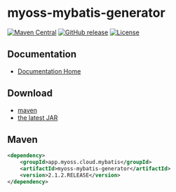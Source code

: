 # myoss-mybatis-generator

[![Maven Central](https://img.shields.io/maven-central/v/app.myoss.cloud.mybatis/myoss-mybatis-generator.svg)](https://maven-badges.herokuapp.com/maven-central/app.myoss.cloud.mybatis/myoss-mybatis-generator/)
[![GitHub release](https://img.shields.io/github/release/myoss-cloud/myoss-mybatis-generator.svg)](https://github.com/myoss-cloud/myoss-mybatis-generator/releases)
[![License](https://img.shields.io/badge/license-Apache%202-4EB1BA.svg)](https://www.apache.org/licenses/LICENSE-2.0.html)

## Documentation

- [Documentation Home](https://github.com/myoss-cloud/myoss-mybatis-generator/wiki)

## Download

- [maven][1]
- [the latest JAR][2]  

[1]: http://repo1.maven.org/maven2/app/myoss/cloud/mybatis/myoss-mybatis-generator/  
[2]: https://search.maven.org/remote_content?g=app.myoss.cloud.mybatis&a=myoss-mybatis-generator&v=LATEST

## Maven

```xml
<dependency>
    <groupId>app.myoss.cloud.mybatis</groupId>
    <artifactId>myoss-mybatis-generator</artifactId>
    <version>2.1.2.RELEASE</version>
</dependency>
```
